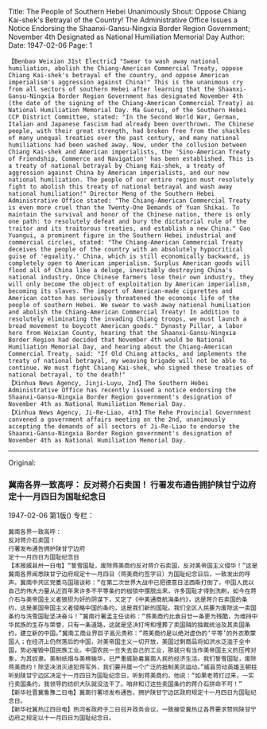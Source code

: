 Title: The People of Southern Hebei Unanimously Shout: Oppose Chiang Kai-shek's Betrayal of the Country! The Administrative Office Issues a Notice Endorsing the Shaanxi-Gansu-Ningxia Border Region Government; November 4th Designated as National Humiliation Memorial Day
Author:
Date: 1947-02-06
Page: 1

    【Benbao Weixian 31st Electric】"Swear to wash away national humiliation, abolish the Chiang-American Commercial Treaty, oppose Chiang Kai-shek's betrayal of the country, and oppose American imperialism's aggression against China!" This is the unanimous cry from all sectors of southern Hebei after learning that the Shaanxi-Gansu-Ningxia Border Region Government has designated November 4th (the date of the signing of the Chiang-American Commercial Treaty) as National Humiliation Memorial Day. Ma Guorui, of the Southern Hebei CCP District Committee, stated: "In the Second World War, German, Italian and Japanese fascism had already been overthrown. The Chinese people, with their great strength, had broken free from the shackles of many unequal treaties over the past century, and many national humiliations had been washed away. Now, under the collusion between Chiang Kai-shek and American imperialists, the 'Sino-American Treaty of Friendship, Commerce and Navigation' has been established. This is a treaty of national betrayal by Chiang Kai-shek, a treaty of aggression against China by American imperialists, and our new national humiliation. The people of our entire region must resolutely fight to abolish this treaty of national betrayal and wash away national humiliation!" Director Meng of the Southern Hebei Administrative Office stated: "The Chiang-American Commercial Treaty is even more cruel than the Twenty-One Demands of Yuan Shikai. To maintain the survival and honor of the Chinese nation, there is only one path: to resolutely defeat and bury the dictatorial rule of the traitor and its traitorous treaties, and establish a new China." Gao Yuangui, a prominent figure in the Southern Hebei industrial and commercial circles, stated: "The Chiang-American Commercial Treaty deceives the people of the country with an absolutely hypocritical guise of 'equality.' China, which is still economically backward, is completely open to American imperialism. Surplus American goods will flood all of China like a deluge, inevitably destroying China's national industry. Once Chinese farmers lose their own industry, they will only become the object of exploitation by American imperialism, becoming its slaves. The import of American-made cigarettes and American cotton has seriously threatened the economic life of the people of southern Hebei. We swear to wash away national humiliation and abolish the Chiang-American Commercial Treaty! In addition to resolutely eliminating the invading Chiang troops, we must launch a broad movement to boycott American goods." Dynasty Pillar, a labor hero from Weixian County, hearing that the Shaanxi-Gansu-Ningxia Border Region had decided that November 4th would be National Humiliation Memorial Day, and hearing about the Chiang-American Commercial Treaty, said: "If Old Chiang attacks, and implements the treaty of national betrayal, my weaving brigade will not be able to continue. We must fight Chiang Kai-shek, who signed these treaties of national betrayal, to the death!"
    【Xinhua News Agency, Jinji-Luyu, 2nd】The Southern Hebei Administrative Office has recently issued a notice endorsing the Shaanxi-Gansu-Ningxia Border Region government's designation of November 4th as National Humiliation Memorial Day.
    【Xinhua News Agency, Ji-Re-Liao, 4th】The Rehe Provincial Government convened a government affairs meeting on the 2nd, unanimously accepting the demands of all sectors of Ji-Re-Liao to endorse the Shaanxi-Gansu-Ningxia Border Region government's designation of November 4th as National Humiliation Memorial Day.



<hr /> 

Original: 


### 冀南各界一致高呼：  反对蒋介石卖国！  行署发布通告拥护陕甘宁边府  定十一月四日为国耻纪念日

1947-02-06
第1版()
专栏：

    冀南各界一致高呼：
    反对蒋介石卖国！
    行署发布通告拥护陕甘宁边府
    定十一月四日为国耻纪念日
    【本报威县卅一日电】“誓雪国耻，废除蒋美商约反对蒋介石卖国，反对美帝国主义侵华！”这是冀南各界闻悉陕甘宁边府规定十一月四日（蒋美商约签字日）为国耻纪念日后，一致发出的呼声。冀南中共区党委马国瑞谈称：“在第二次世界大战中已把德意日法西斯打倒了，中国人民以自己的伟大力量从近百年来许多不平等条约的枷锁中摆脱出来，许多国耻才得到洗刷，如今在蒋介石与美帝国主义者狼狈为奸的阴谋下，又定了《中美通商航海条约》，这是蒋介石卖国的条约，这是美国帝国主义者侵略中国的条约，这是我们新的国耻。我们全区人民要为废除这一卖国条约与洗雪国耻坚决奋斗！”冀南行署孟主任谈称：“蒋美商约比袁日廿一条更为残酷，为维持中华民族的生存与荣誉，只有一条道路，这就是坚决打垮和埋葬了卖国贼的独裁统治及其卖国条约，建立新的中国。”冀南工商业界巨子高元贵称：“蒋美商约是以绝对虚伪的‘平等’的外衣欺蒙国人；在经济上仍然落后的中国，对美帝国主义一切开放，美国过剩商品将如洪水泛滥于全中国，势必摧毁中国民族工业。中国农民一旦失去自己的工业，那就只有当作美帝国主义的压榨对象，为其奴隶。美制纸烟与美棉输华，已严重威胁着冀南人民的经济生活。我们誓雪国耻，废除蒋美商约！除坚决消灭进犯蒋军外，我们要开展一个广泛的抵制美货运动。”威县劳动英雄王朝柱听到陕甘宁边区决定十一月四日为国耻纪念日，听到蒋美商约，他说：“如果老蒋打过来，一实行卖国条约，我领导的纺织大队就没法干了。咱非和订这些卖国条约的蒋介石拼命不可！”
    【新华社晋冀鲁豫二日电】冀南行署顷发布通告，拥护陕甘宁边区政府规定十一月四日为国耻纪念日。
    【新华社冀热辽四日电】热河省政府于二日召开政务会议，一致接受冀热辽各界要求赞同陕甘宁边府之规定以十一月四日为国耻纪念日。

